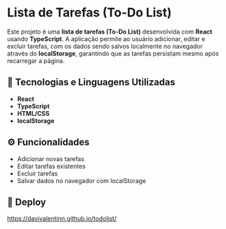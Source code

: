 # Lista de Tarefas (To-Do List)

Este projeto é uma **lista de tarefas (To-Do List)** desenvolvida com **React** usando **TypeScript**. A aplicação permite ao usuário adicionar, editar e excluir tarefas, com os dados sendo salvos localmente no navegador através do **localStorage**, garantindo que as tarefas persistam mesmo após recarregar a página.

## 🔧 Tecnologias e Linguagens Utilizadas
- **React**
- **TypeScript**
- **HTML/CSS**
- **localStorage**

## ⚙️ Funcionalidades
- Adicionar novas tarefas
- Editar tarefas existentes
- Excluir tarefas
- Salvar dados no navegador com localStorage

## 🚀 Deploy
https://davivalentinn.github.io/todolist/
